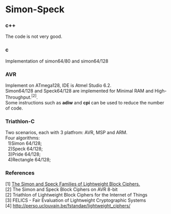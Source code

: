 # Simon-Speck

### c++
The code is not very good.<br>

### c
Implementation of simon64/80 and simon64/128

### AVR
Implement on ATmega128, IDE is Atmel Studio 6.2.<br>
Simon64/128 and Speck64/128 are implemented for Minimal RAM and High-Throughput.<sup>[2]</sup>.<br>
Some instructions such as <b>adiw</b> and <b>cpi</b> can be used to reduce the number of code.<br>

### Triathlon-C
Two scenarios, each with 3 platfrom: AVR, MSP and ARM.<br>
Four algorithms:<br>
&nbsp;&nbsp;1)Simon 64/128;<br>
&nbsp;&nbsp;2)Speck 64/128;<br>
&nbsp;&nbsp;3)Pride 64/128;<br>
&nbsp;&nbsp;4)Rectangle 64/128;<br>

### References
[1] <a href="https://eprint.iacr.org/2013/404.pdf">The Simon and Speck Families of Lightweight Block Ciphers.<a/><br>
[2] The Simon and Speck Block Ciphers on AVR 8-bit<br>
[2] Triathlon of Lightweight Block Ciphers for the Internet of Things<br>
[3] FELICS - Fair Evaluation of Lightweight Cryptographic Systems<br>
[4] <a href="http://perso.uclouvain.be/fstandae/lightweight_ciphers/">http://perso.uclouvain.be/fstandae/lightweight_ciphers/</a><br>
